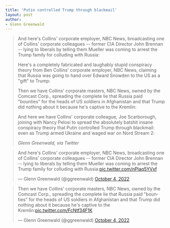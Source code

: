 ```yaml
---
title: 'Putin controlled Trump through blackmail'
layout: post
author:
- Glenn Greenwald
---
```


> And here's Collins' corporate employer, NBC News, broadcasting one of Collins' corporate colleagues -- former CIA Director John Brennan -- lying to liberals by telling them Mueller was coming to arrest the Trump family for colluding with Russia:
>
> Here's a completely fabricated and laughably stupid conspiracy theory from Ben Collins' corporate employer, NBC News, claiming that Russia was going to hand over Edward Snowden to the US as a "gift" to Trump:
>
> Then we have Collins' corporate masters, NBC News, owned by the Comcast Corp., spreading the complete lie that Russia paid "bounties" for the heads of US soldiers in Afghanistan and that Trump did nothing about it because he's captive to the Kremlin:
>
> And here we have Collins' corporate colleague, Joe Scarborough, joining with Nancy Pelosi to spread the absolutely batshit insane conspiracy theory that Putin controlled Trump through blackmail: even as Trump armed Ukraine and waged war on Nord Stream 2:
>
> <cite>Glenn Greenwald, via Twitter</cite>

<blockquote class="twitter-tweet"><p lang="en" dir="ltr">And here's Collins' corporate employer, NBC News, broadcasting one of Collins' corporate colleagues -- former CIA Director John Brennan -- lying to liberals by telling them Mueller was coming to arrest the Trump family for colluding with Russia:<a href="https://t.co/nPlaq5YVxf">pic.twitter.com/nPlaq5YVxf</a></p>&mdash; Glenn Greenwald (@ggreenwald) <a href="https://twitter.com/ggreenwald/status/1577355414651523072?ref_src=twsrc%5Etfw">October 4, 2022</a></blockquote>

<blockquote class="twitter-tweet"><p lang="en" dir="ltr">Then we have Collins' corporate masters, NBC News, owned by the Comcast Corp., spreading the complete lie that Russia paid &quot;bounties&quot; for the heads of US soldiers in Afghanistan and that Trump did nothing about it because he's captive to the Kremlin:<a href="https://t.co/FcNtf34F1K">pic.twitter.com/FcNtf34F1K</a></p>&mdash; Glenn Greenwald (@ggreenwald) <a href="https://twitter.com/ggreenwald/status/1577356728638836736?ref_src=twsrc%5Etfw">October 4, 2022</a></blockquote> <script async src="https://platform.twitter.com/widgets.js" charset="utf-8"></script>
